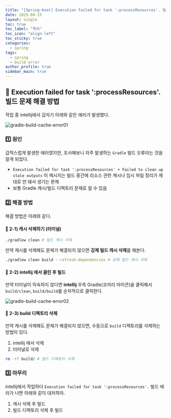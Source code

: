 ```yaml
---
title: "[Spring-boot] Execution failed for task ':processResources'. 빌드 문제 해결 방법"
date: 2025-04-15
layout: single
toc: true
toc_label: "목차"
toc_icon: "align-left"
toc_sticky: true
categories:
  - spring
tags:
  - spring 
  - build error
author_profile: true
sidebar_main: true
---
```


## :ledger: Execution failed for task ':processResources'. 빌드 문제 해결 방법
작업 중 intellij에서 갑자기 아래와 같은 에러가 발생했다. 

![gradle-build-cache-error01](https://github.com/user-attachments/assets/9478b722-7c67-4b4b-8f85-c23ce75bd975)


### :one: 원인
갑작스럽게 발생한 에러였지만, 조사해보니 자주 발생하는 `Gradle` 빌드 오류라는 것을 알게 되었다.

- `Execution failed for task ':processResources' + Failed to clean up stale outputs` 이 메시지는 빌드 중간에 리소스 관련 캐시나 임시 파일 정리가 제대로 안 돼서 생기는 문제 
- 보통 Gradle 캐시/빌드 디렉토리 문제로 알 수 있음

### :two: 해결 방법
해결 방법은 아래와 같다.

#### :pushpin: 2-1) 캐시 삭제하기 (터미널)

```bash
./gradlew clean # 빌드 캐시 삭제
```

만약 캐시를 삭제해도 문제가 해결되지 않으면 **강제 빌드 캐시 삭제**를 해본다.

```bash
./gradlew clean build --refresh-dependencies # 강제 빌드 캐시 삭제
```

#### :pushpin: 2-2) intellij 에서 클린 후 빌드
만약 터미널이 익숙하지 않다면 **intellij** 우측 Gradle(코끼리 아이콘)을 클릭해서 `build/clean`, `build/build`를 순차적으로 클릭한다.

![gradle-build-cache-error02](https://github.com/user-attachments/assets/d91856a4-11a1-4d9c-9c84-0144630bba8e)


#### :pushpin: 2-3) build 디렉토리 삭제
만약 캐시를 삭제해도 문제가 해결되지 않으면, 수동으로 `build` 디렉토리를 삭제하는 방법이 있다.

1. intellij 에서 삭제
2. 터미널로 삭제

```bash
rm -rf build/ # 빌드 디렉토리 삭제
```

### :three: 마무리
intellij에서 작업하다 `Execution failed for task ':processResources'.` 빌드 에러가 나면 아래와 같이 대처하자.

1. 캐시 삭제 후 빌드
2. 빌드 디렉토리 삭제 후 빌드

